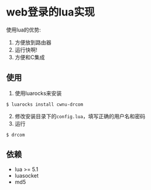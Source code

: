 # web登录的lua实现

使用lua的优势:
1. 方便放到路由器
2. 运行快啊!
3. 方便和C集成

## 使用

1. 使用luarocks来安装
  ```shell
  $ luarocks install cwnu-drcom
  ```
2. 修改安装目录下的`config.lua`，填写正确的用户名和密码
3. 运行
  ```shell
  $ drcom
  ```

## 依赖
- lua >= 5.1
- luasocket
- md5
